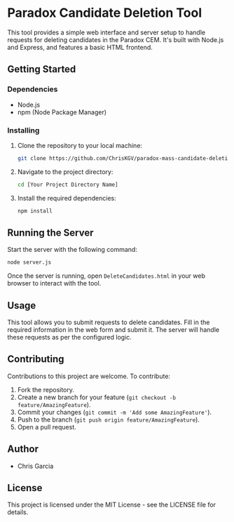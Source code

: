 
# Paradox Candidate Deletion Tool

This tool provides a simple web interface and server setup to handle requests for deleting candidates in the Paradox CEM. It's built with Node.js and Express, and features a basic HTML frontend.

## Getting Started

### Dependencies

- Node.js
- npm (Node Package Manager)

### Installing

1. Clone the repository to your local machine:
   ```bash
   git clone https://github.com/ChrisKGV/paradox-mass-candidate-deletion-tool
   ```

2. Navigate to the project directory:
   ```bash
   cd [Your Project Directory Name]
   ```

3. Install the required dependencies:
   ```bash
   npm install
   ```

## Running the Server

Start the server with the following command:
```bash
node server.js
```

Once the server is running, open `DeleteCandidates.html` in your web browser to interact with the tool.

## Usage

This tool allows you to submit requests to delete candidates. Fill in the required information in the web form and submit it. The server will handle these requests as per the configured logic.

## Contributing

Contributions to this project are welcome. To contribute:

1. Fork the repository.
2. Create a new branch for your feature (`git checkout -b feature/AmazingFeature`).
3. Commit your changes (`git commit -m 'Add some AmazingFeature'`).
4. Push to the branch (`git push origin feature/AmazingFeature`).
5. Open a pull request.

## Author

- Chris Garcia

## License

This project is licensed under the MIT License - see the LICENSE file for details.
